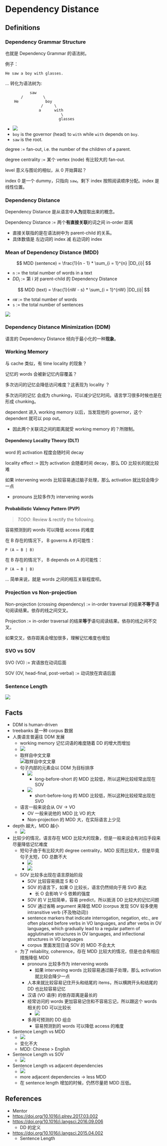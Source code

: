 # Dependency Distance

## Definitions

### Dependency Grammar Structure

也就是 Dependency Grammar 的语法树。

例子：

    He saw a boy with glasses.

... 转化为语法树为:

```
           saw
       /         \
    He            boy
                /     \
               a      with
                         \
                        glasses
```

-   ![](img/2020-12-15-00-13-31.png)
-   `boy` is the governor (head) to `with` while `with` depends on `boy`.
-   `saw` is the root.

degree := fan-out, i.e. the number of the children of a parent.

degree centrality := 某个 vertex (node) 有比较大的 fan-out.

level 意义与图论的相似，从 0 开始算起？

index 0 是一个 dummy，只指向 `saw`。剩下 index 按照阅读顺序分配。index 是线性位置。

### Dependency Distance

Dependency Distance 是从语言中**人为**提取出来的概念。

Dependency Distance := 两个**有直接关联**的词之间 in-order 距离

-   直接关联指的是在语法树中为 parent-child 的关系。
-   具体数值是 左边词的 index 减 右边词的 index

### Mean of Dependency Distance (MDD)

$$
MDD (sentence) = \frac{1}{n - 1} * \sum_{i = 1}^{n} |DD_{i}|
$$

<!-- <img src="https://latex.codecogs.com/gif.latex?MDD (sentence) = \frac{1}{n - 1} * \sum_{i = 1}^{n} |DD_{i}|" /> -->

-   `n` := the total number of words in a text
- $DD_i$ := 第 i 对 parent-child 的 Dependency Distance
<!-- -   <img src="https://latex.codecogs.com/gif.latex?DD_i"/> := 第 i 对 parent-child 的 Dependency Distance -->

$$
MDD (text) = \frac{1}{nW - s} * \sum_{i = 1}^{nW} |DD_{i}|
$$

<!-- <img src="https://latex.codecogs.com/gif.latex?MDD (text) = \frac{1}{nW - s} * \sum_{i = 1}^{nW} |DD_{i}|" /> -->

-   `nW` := the total number of words
-   `s` := the total number of sentences

![](img/2020-12-11-01-59-06.png)

### Dependency Distance Minimization (DDM)

语言的 Dependency Distance 倾向于最小化的一种**现象**。

### Working Memory

与 cache 类似，有 time locality 的现象？

记忆的 words 会被新记忆内容覆盖？

多次访问的记忆会降低访问难度？这表现为 locality ？

多次访问的记忆 会成为 chunking，可以减少记忆时间。语言学习很多时候也是在形成 chunking。

dependent 进入 working memory 以后，当发现他的 governor，这个 dependent 就可以 pop out。

-   因此两个关联词之间的距离就受 working memory 的？所限制。

#### Dependency Locality Theory (DLT)

word 的 activation 程度会随时间 decay

locality effect := 因为 activation 会随着时间 decay，那么 DD 比较长的就比较难

如果 intervening words 比较容易通过脑子处理，那么 activation 就比较会降少一点

-   pronouns 比较多作为 intervening words

#### Probabilistic Valency Pattern (PVP)

> *TODO*: Review & rectify the following.

容易预测到的 words 可以降低 access 的难度

在 B 存在的情况下， B governs A 的可能性：

```
P (A ← B | B)
```

在 B 存在的情况下， B depends on A 的可能性：

```
P (A → B | B)
```

... 简单来说，就是 words 之间的相互关联程度呗。

### Projection vs Non-projection

Non-projection (crossing dependency) := in-order traversal 的结果**不等于**语句阅读结果。依存的线之间交叉。

Projection := in-order traversal 的结果**等于**语句阅读结果。依存的线之间不交叉。

如果交叉，依存距离会增加很多，理解记忆难度也增加

### SVO vs SOV

SVO (VO) := 宾语放在动词后面

SOV (OV, head-final, post-verbal) := 动词放在宾语后面

### Sentence Length

![](img/2020-12-16-17-14-16.png)

## Facts

-   DDM is human-driven
-   treebanks 是一种 corpus 数据
-   人类语言普遍往 DDM 发展
    -   working memory 记忆词语的难度随着 DD 的增大而增加
    -   ![](img/2020-12-10-22-44-50.png)
    -   取样自中文文章 <br>
        ![取样自中文文章](img/2020-12-10-22-46-35.png)
    -   句子内部的元素会以 DDM 为目标排序
        -   ![](img/2020-12-10-22-55-10.png)
            -   long-before-short 的 MDD 比较低，所以这种比较经常出现在 SOV
        -   ![](img/2020-12-10-22-56-13.png)
            -   short-before-long 的 MDD 比较低，所以这种比较经常出现在 SVO
    -   语言一般来说会从 OV -> VO
        -   OV 一般来说他的 MDD 比 VO 的大
        -   Non-projection 的 MDD 大，在实际语言上少见
-   depth 越大，MDD 越小
    -   ![](img/2020-12-10-23-04-29.png)
-   比较少的情况，语言存在 MDD 比较大的现象，但是一般来说会有对应手段来尽量降低记忆难度
    -   短句子由于有比较大的 degree centrality，MDD 反而比较大，但是毕竟句子太短，DD 总数不大
        -   ![](img/2020-12-10-23-21-09.png)
        -   ![](img/2020-12-10-23-21-24.png)
    -   SOV 比较多出现在语言原始阶段
        -   SOV 比较容易搞混 S 和 O
        -   SOV 的语言下，如果 O 比较长，语言仍然倾向于用 SVO 表达
            -   长 O 会影响 V-S 依赖的强度
        -   SOV 的 V 比较简单，容易 predict，所以抵消 DD 比较大的记忆问题
        -   SOV 通过省略 argument 来降低 MDD (corpus 发现 SOV 较多使用 intransitive verb (不及物动词))
        -   sentence markers that indicate interrogation, negation, etc., are often placed before verbs in VO languages, and after verbs in OV languages, which gradually lead to a regular pattern of agglutinative structures in OV languages, and inflectional structures in VO languages
        -   corpus 里面发现日语 SOV 的 MDD 不会太大
    -   为了 reliability, coherence，存在 MDD 比较大的情况，但是也会有相应措施降低 MDD
        -   pronouns 比较多作为 intervening words
            -   如果 intervening words 比较容易通过脑子处理，那么 activation 就比较会降少一点
        -   人本来就比较容易记住开头和结尾的 items，所以横跨开头和结尾的 DD 也比较容易记忆
        -   汉语 (VO 语序) 的依存距离是最长的
        -   经常访问的 words 更加容易记住和不容易忘记，所以跟这个 words 相关的 DD 可以比较长
            -   ![](img/2020-12-10-23-58-42.png)
        -   多用可预测的 DD 组合
            -   容易预测到的 words 可以降低 access 的难度
-   Sentence Length vs MDD
    -   ![](img/2020-12-16-17-16-59.png)
    -   变化不大
    -   MDD: Chinese > English
-   Sentence Length vs SOV
    -   ![](img/2020-12-16-17-19-03.png)
-   Sentence Length vs adjacent dependencies
    -   ![](img/2020-12-16-17-20-10.png)
    -   more adjacent dependencies -> less MDD
    -   在 sentence length 增加的时候，仍然尽量把 MDD 压低。


## References

-   Mentor
-   <https://doi.org/10.1016/j.plrev.2017.03.002>
-   <https://doi.org/10.1016/j.langsci.2016.09.006>
    -   DD 的定义
-   <https://doi.org/10.1016/j.langsci.2015.04.002>
    -   Sentence Length
